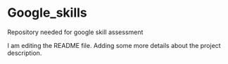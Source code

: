 # Google_skills
Repository needed for google skill assessment

I am editing the README file. Adding some more details about the project description.
